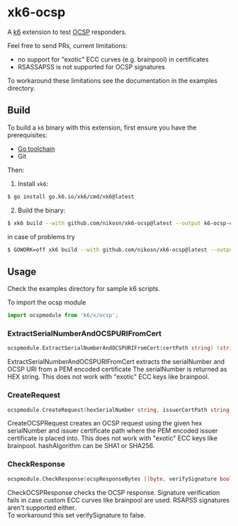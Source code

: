 # xk6-ocsp
A [k6](https://k6.io) extension to test [OCSP](https://datatracker.ietf.org/doc/html/rfc6960) responders.

Feel free to send PRs, current limitations:
- no support for "exotic" ECC curves (e.g. brainpool) in certificates
- RSASSAPSS is not supported for OCSP signatures

To workaround these limitations see the documentation in the examples directory.

## Build

To build a `k6` binary with this extension, first ensure you have the prerequisites:

- [Go toolchain](https://go101.org/article/go-toolchain.html)
- Git

Then:

1. Install `xk6`:
  ```bash
  $ go install go.k6.io/xk6/cmd/xk6@latest
  ```

2. Build the binary:
  ```bash
  $ xk6 build --with github.com/nikosn/xk6-ocsp@latest --output k6-ocsp-check
  ```
in case of problems try
  ```bash
  $ GOWORK=off xk6 build --with github.com/nikosn/xk6-ocsp@latest --output k6-ocsp-check
  ```

## Usage
Check the examples directory for sample k6 scripts.

To import the ocsp module
```JavaScript
import ocspmodule from 'k6/x/ocsp';
```

### ExtractSerialNumberAndOCSPURIFromCert
```go
ocspmodule.ExtractSerialNumberAndOCSPURIFromCert(certPath string) (string, string, error)
```
ExtractSerialNumberAndOCSPURIFromCert extracts the serialNumber and OCSP URI from a PEM encoded certificate
The serialNumber is returned as HEX string. This does not work with "exotic" ECC keys like brainpool.

### CreateRequest
```go
ocspmodule.CreateRequest(hexSerialNumber string, issuerCertPath string, hashAlgorithm string) ([]byte, string, error)
```
CreateOCSPRequest creates an OCSP request using the given hex serialNumber and issuer certificate path where the PEM encoded issuer certificate is placed into.
This does not work with "exotic" ECC keys like brainpool. hashAlgorithm can be SHA1 or SHA256.

### CheckResponse
```go
ocspmodule.CheckResponse(ocspResponseBytes []byte, verifySignature bool) (string, error)
```
CheckOCSPResponse checks the OCSP response. Signature verification fails in case custom ECC curves like brainpool are used. RSAPSS signatures aren't supported either.  
To workaround this set verifySignature to false.
